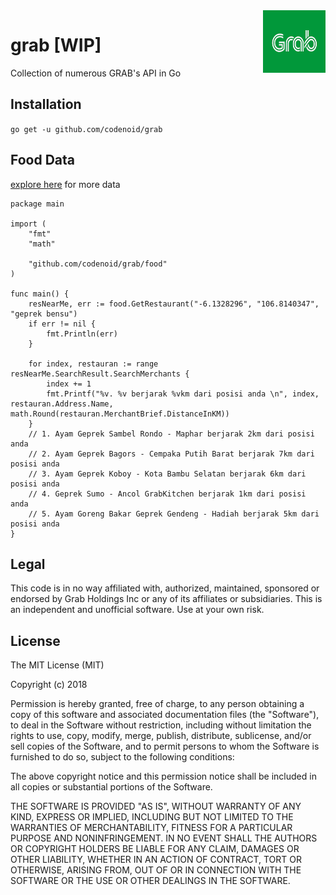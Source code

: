 <img align="right" width="100" height="100" src="https://raw.githubusercontent.com/codenoid/grab/master/grab.png">

# grab [WIP]
Collection of numerous GRAB's API in Go

## Installation

`go get -u github.com/codenoid/grab`

## Food Data

[explore here](https://github.com/codenoid/grab/blob/master/food/structs.go) for more data

```
package main

import (
	"fmt"
	"math"

	"github.com/codenoid/grab/food"
)

func main() {
	resNearMe, err := food.GetRestaurant("-6.1328296", "106.8140347", "geprek bensu")
	if err != nil {
		fmt.Println(err)
	}

	for index, restauran := range resNearMe.SearchResult.SearchMerchants {
		index += 1
		fmt.Printf("%v. %v berjarak %vkm dari posisi anda \n", index, restauran.Address.Name, math.Round(restauran.MerchantBrief.DistanceInKM))
	}
	// 1. Ayam Geprek Sambel Rondo - Maphar berjarak 2km dari posisi anda
	// 2. Ayam Geprek Bagors - Cempaka Putih Barat berjarak 7km dari posisi anda
	// 3. Ayam Geprek Koboy - Kota Bambu Selatan berjarak 6km dari posisi anda
	// 4. Geprek Sumo - Ancol GrabKitchen berjarak 1km dari posisi anda
	// 5. Ayam Goreng Bakar Geprek Gendeng - Hadiah berjarak 5km dari posisi anda
}
```

## Legal

This code is in no way affiliated with, authorized, maintained, sponsored or endorsed by Grab Holdings Inc or any of its affiliates or subsidiaries. This is an independent and unofficial software. Use at your own risk.

## License

The MIT License (MIT)

Copyright (c) 2018

Permission is hereby granted, free of charge, to any person obtaining a copy of this software and associated documentation files (the "Software"), to deal in the Software without restriction, including without limitation the rights to use, copy, modify, merge, publish, distribute, sublicense, and/or sell copies of the Software, and to permit persons to whom the Software is furnished to do so, subject to the following conditions:

The above copyright notice and this permission notice shall be included in all copies or substantial portions of the Software.

THE SOFTWARE IS PROVIDED "AS IS", WITHOUT WARRANTY OF ANY KIND, EXPRESS OR IMPLIED, INCLUDING BUT NOT LIMITED TO THE WARRANTIES OF MERCHANTABILITY, FITNESS FOR A PARTICULAR PURPOSE AND NONINFRINGEMENT. IN NO EVENT SHALL THE AUTHORS OR COPYRIGHT HOLDERS BE LIABLE FOR ANY CLAIM, DAMAGES OR OTHER LIABILITY, WHETHER IN AN ACTION OF CONTRACT, TORT OR OTHERWISE, ARISING FROM, OUT OF OR IN CONNECTION WITH THE SOFTWARE OR THE USE OR OTHER DEALINGS IN THE SOFTWARE.

